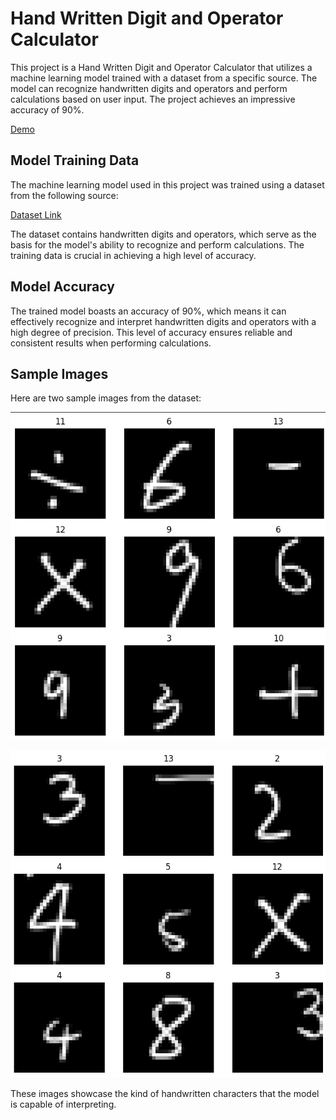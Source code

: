 # Hand Written Digit and Operator Calculator

This project is a Hand Written Digit and Operator Calculator that utilizes a machine learning model trained with a dataset from a specific source. The model can recognize handwritten digits and operators and perform calculations based on user input. The project achieves an impressive accuracy of 90%.

[Demo](https://arcadia24.github.io/calculator/)

## Model Training Data

The machine learning model used in this project was trained using a dataset from the following source:

[Dataset Link](https://www.kaggle.com/datasets/michelheusser/handwritten-digits-and-operators)

The dataset contains handwritten digits and operators, which serve as the basis for the model's ability to recognize and perform calculations. The training data is crucial in achieving a high level of accuracy.

## Model Accuracy

The trained model boasts an accuracy of 90%, which means it can effectively recognize and interpret handwritten digits and operators with a high degree of precision. This level of accuracy ensures reliable and consistent results when performing calculations.

## Sample Images

Here are two sample images from the dataset:

![Sample Image 1](/image/picture1.png)

![Sample Image 2](/image/picture2.png)

These images showcase the kind of handwritten characters that the model is capable of interpreting.